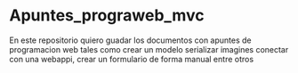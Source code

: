 # Apuntes_prograweb_mvc
En  este repositorio quiero guadar los documentos con apuntes  de programacion web tales como crear un modelo serializar imagines  conectar con una webappi, crear un formulario de forma manual entre otros 
